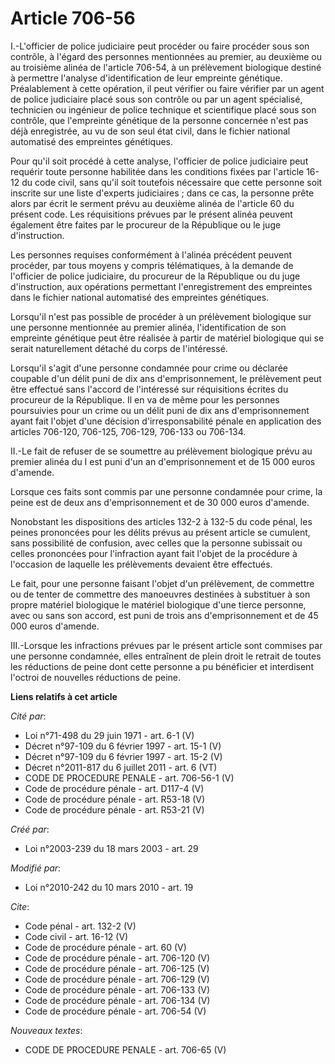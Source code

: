 # Article 706-56

I.-L'officier de police judiciaire peut procéder ou faire procéder sous son contrôle, à l'égard des personnes mentionnées au
premier, au deuxième ou au troisième alinéa de l'article 706-54, à un prélèvement biologique destiné à permettre l'analyse
d'identification de leur empreinte génétique. Préalablement à cette opération, il peut vérifier ou faire vérifier par un
agent de police judiciaire placé sous son contrôle ou par un agent spécialisé, technicien ou ingénieur de police technique et
scientifique placé sous son contrôle, que l'empreinte génétique de la personne concernée n'est pas déjà enregistrée, au vu de
son seul état civil, dans le fichier national automatisé des empreintes génétiques. 

Pour qu'il soit procédé à cette analyse, l'officier de police judiciaire peut requérir toute personne habilitée dans les
conditions fixées par l'article 16-12 du code civil, sans qu'il soit toutefois nécessaire que cette personne soit inscrite
sur une liste d'experts judiciaires ; dans ce cas, la personne prête alors par écrit le serment prévu au deuxième alinéa de
l'article 60 du présent code. Les réquisitions prévues par le présent alinéa peuvent également être faites par le procureur
de la République ou le juge d'instruction. 

Les personnes requises conformément à l'alinéa précédent peuvent procéder, par tous moyens y compris télématiques, à la
demande de l'officier de police judiciaire, du procureur de la République ou du juge d'instruction, aux opérations permettant
l'enregistrement des empreintes dans le fichier national automatisé des empreintes génétiques. 

Lorsqu'il n'est pas possible de procéder à un prélèvement biologique sur une personne mentionnée au premier alinéa,
l'identification de son empreinte génétique peut être réalisée à partir de matériel biologique qui se serait naturellement
détaché du corps de l'intéressé. 

Lorsqu'il s'agit d'une personne condamnée pour crime ou déclarée coupable d'un délit puni de dix ans d'emprisonnement, le
prélèvement peut être effectué sans l'accord de l'intéressé sur réquisitions écrites du procureur de la République. Il en va
de même pour les personnes poursuivies pour un crime ou un délit puni de dix ans d'emprisonnement ayant fait l'objet d'une
décision d'irresponsabilité pénale en application des articles 706-120, 706-125, 706-129, 706-133 ou 706-134. 

II.-Le fait de refuser de se soumettre au prélèvement biologique prévu au premier alinéa du I est puni d'un an
d'emprisonnement et de 15 000 euros d'amende. 

Lorsque ces faits sont commis par une personne condamnée pour crime, la peine est de deux ans d'emprisonnement et de 30 000
euros d'amende. 

Nonobstant les dispositions des articles 132-2 à 132-5 du code pénal, les peines prononcées pour les délits prévus au présent
article se cumulent, sans possibilité de confusion, avec celles que la personne subissait ou celles prononcées pour
l'infraction ayant fait l'objet de la procédure à l'occasion de laquelle les prélèvements devaient être effectués. 

Le fait, pour une personne faisant l'objet d'un prélèvement, de commettre ou de tenter de commettre des manoeuvres destinées
à substituer à son propre matériel biologique le matériel biologique d'une tierce personne, avec ou sans son accord, est puni
de trois ans d'emprisonnement et de 45 000 euros d'amende. 

III.-Lorsque les infractions prévues par le présent article sont commises par une personne condamnée, elles entraînent de
plein droit le retrait de toutes les réductions de peine dont cette personne a pu bénéficier et interdisent l'octroi de
nouvelles réductions de peine.

**Liens relatifs à cet article**

_Cité par_:

  - Loi n°71-498 du 29 juin 1971 - art. 6-1 (V)
  - Décret n°97-109 du 6 février 1997 - art. 15-1 (V)
  - Décret n°97-109 du 6 février 1997 - art. 15-2 (V)
  - Décret n°2011-817 du 6 juillet 2011 - art. 6 (VT)
  - CODE DE PROCEDURE PENALE - art. 706-56-1 (V)
  - Code de procédure pénale - art. D117-4 (V)
  - Code de procédure pénale - art. R53-18 (V)
  - Code de procédure pénale - art. R53-21 (V)

_Créé par_:

  - Loi n°2003-239 du 18 mars 2003 - art. 29

_Modifié par_:

  - Loi n°2010-242 du 10 mars 2010 - art. 19

_Cite_:

  - Code pénal - art. 132-2 (V)
  - Code civil - art. 16-12 (V)
  - Code de procédure pénale - art. 60 (V)
  - Code de procédure pénale - art. 706-120 (V)
  - Code de procédure pénale - art. 706-125 (V)
  - Code de procédure pénale - art. 706-129 (V)
  - Code de procédure pénale - art. 706-133 (V)
  - Code de procédure pénale - art. 706-134 (V)
  - Code de procédure pénale - art. 706-54 (V)

_Nouveaux textes_:

  - CODE DE PROCEDURE PENALE - art. 706-65 (V)
